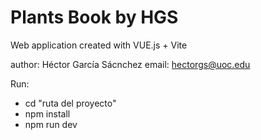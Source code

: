# Plants Book by HGS

Web application created with VUE.js + Vite

author: Héctor García Sácnchez
email: hectorgs@uoc.edu

Run: 

- cd "ruta del proyecto"
- npm install
- npm run dev 

